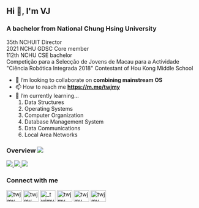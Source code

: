 ## Hi 👋, I'm VJ
### A bachelor from National Chung Hsing University

35th NCHUIT Director  
2021 NCHU GDSC Core member  
112th NCHU CSE bachelor  
Competição para a Selecção de Jovens de Macau para a Actividade "Ciência Robótica Integrada 2018" Contestant of Hou Kong Middle School

- 👯 I’m looking to collaborate on **combining mainstream OS**
- 📫 How to reach me **https://m.me/twjmy**
- 🌱 I’m currently learning...
	1. Data Structures
	2. Operating Systems
	3. Computer Organization
	4. Database Management System
	5. Data Communications
	6. Local Area Networks

### Overview [![](https://komarev.com/ghpvc/?username=twjmy)](#)

[![](https://github-profile-summary-cards.vercel.app/api/cards/repos-per-language?username=twjmy&layout=compact&&theme=github_dark) ![](https://github-profile-summary-cards.vercel.app/api/cards/most-commit-language?username=twjmy&layout=compact&&theme=github_dark) ![](https://github-readme-stats.vercel.app/api/top-langs/?username=twjmy&layout=compact&theme=github_dark)](#)

### Connect with me
<p align="left">
<a href="https://fb.com/twjmy" target="blank"><img align="center" src="https://raw.githubusercontent.com/rahuldkjain/github-profile-readme-generator/master/src/images/icons/Social/facebook.svg" alt="twjmy" height="30" width="40" /></a>
<a href="https://instagram.com/twjmy" target="blank"><img align="center" src="https://raw.githubusercontent.com/rahuldkjain/github-profile-readme-generator/master/src/images/icons/Social/instagram.svg" alt="twjmy" height="30" width="40" /></a>
<a href="https://twitter.com/_twjmy" target="blank"><img align="center" src="https://raw.githubusercontent.com/rahuldkjain/github-profile-readme-generator/master/src/images/icons/Social/twitter.svg" alt="_twjmy" height="30" width="40" /></a>
<a href="https://stackoverflow.com/users/13189986/twjmy" target="blank"><img align="center" src="https://raw.githubusercontent.com/rahuldkjain/github-profile-readme-generator/master/src/images/icons/Social/stack-overflow.svg" alt="twjmy" height="30" width="40" /></a>
<a href="https://www.leetcode.com/twjmy" target="blank"><img align="center" src="https://raw.githubusercontent.com/rahuldkjain/github-profile-readme-generator/master/src/images/icons/Social/leet-code.svg" alt="twjmy" height="30" width="40" /></a>
<a href="https://auth.geeksforgeeks.org/user/twjmy" target="blank"><img align="center" src="https://raw.githubusercontent.com/rahuldkjain/github-profile-readme-generator/master/src/images/icons/Social/geeks-for-geeks.svg" alt="twjmy" height="30" width="40" /></a>
</p>
